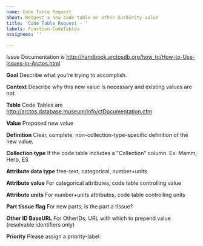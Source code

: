 ```yaml
---
name: Code Table Request
about: Request a new code table or other authority value
title: 'Code Table Request - '
labels: Function-CodeTables
assignees: ''

---
```


Issue Documentation is http://handbook.arctosdb.org/how_to/How-to-Use-Issues-in-Arctos.html

**Goal**
Describe what you're trying to accomplish.

**Context**
Describe why this new value is necessary and existing values are not.

**Table**
Code Tables are http://arctos.database.museum/info/ctDocumentation.cfm

**Value**
Proposed new value

**Definition**
Clear, complete, non-collection-type-specific definition of the new value.

**Collection type**
If the code table includes a "Collection" column. Ex: Mamm, Herp, ES

**Attribute data type**
free-text, categorical, number+units

**Attribute value**
For categorical attributes, code table controlling value

**Attribute units**
For number+units attributes, code table controlling units

**Part tissue flag**
For new parts, is the part a tissue?

**Other ID BaseURL**
For OtherIDs, URL with which to prepend value (resolvable identifiers only)

**Priority**
Please assign a priority-label.
